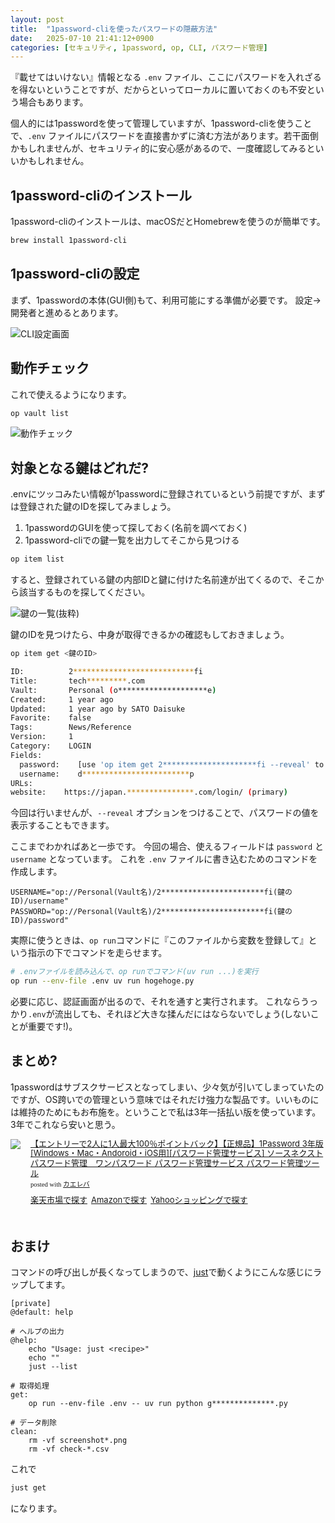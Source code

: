 ```yaml
---
layout: post
title:  "1password-cliを使ったパスワードの隠蔽方法"
date:   2025-07-10 21:41:12+0900
categories: [セキュリティ, 1password, op, CLI, パスワード管理]
---
```

『載せてはいけない』情報となる `.env` ファイル、ここにパスワードを入れざるを得ないということですが、だからといってローカルに置いておくのも不安という場合もあります。

個人的には1passwordを使って管理していますが、1password-cliを使うことで、`.env` ファイルにパスワードを直接書かずに済む方法があります。若干面倒かもしれませんが、セキュリティ的に安心感があるので、一度確認してみるといいかもしれません。

<!-- more -->


## 1password-cliのインストール

1password-cliのインストールは、macOSだとHomebrewを使うのが簡単です。

```bash
brew install 1password-cli
```
## 1password-cliの設定

まず、1passwordの本体(GUI側)もて、利用可能にする準備が必要です。
設定→開発者と進めるとあります。

![CLI設定画面](/images/2025-07-10/1p-cli-integration.png)

## 動作チェック

これで使えるようになります。

```bash
op vault list
```

![動作チェック](/images/2025-07-10/op-vault-list.png)

## 対象となる鍵はどれだ?

.envにツッコみたい情報が1passwordに登録されているという前提ですが、まずは登録された鍵のIDを探してみましょう。

1. 1passwordのGUIを使って探しておく(名前を調べておく)
2. 1password-cliでの鍵一覧を出力してそこから見つける

```bash
op item list
```
すると、登録されている鍵の内部IDと鍵に付けた名前達が出てくるので、そこから該当するものを探してください。

![鍵の一覧(抜粋)](/images/2025-07-10/op-item-list.png)

鍵のIDを見つけたら、中身が取得できるかの確認もしておきましょう。

```bash
op item get <鍵のID>

ID:          2***************************fi
Title:       tech*********.com
Vault:       Personal (o********************e)
Created:     1 year ago
Updated:     1 year ago by SATO Daisuke
Favorite:    false
Tags:        News/Reference
Version:     1
Category:    LOGIN
Fields:
  password:    [use 'op item get 2*********************fi --reveal' to reveal]
  username:    d************************p
URLs:
website:    https://japan.***************.com/login/ (primary)
```

今回は行いませんが、`--reveal` オプションをつけることで、パスワードの値を表示することもできます。

ここまでわかればあと一歩です。
今回の場合、使えるフィールドは `password` と `username` となっています。
これを `.env` ファイルに書き込むためのコマンドを作成します。

```file:.env
USERNAME="op://Personal(Vault名)/2***********************fi(鍵のID)/username"
PASSWORD="op://Personal(Vault名)/2***********************fi(鍵のID)/password"
```

実際に使うときは、`op run`コマンドに『このファイルから変数を登録して』という指示の下でコマンドを走らせます。

```bash
# .envファイルを読み込んで、op runでコマンド(uv run ...)を実行
op run --env-file .env uv run hogehoge.py
```

必要に応じ、認証画面が出るので、それを通すと実行されます。
これならうっかり`.env`が流出しても、それほど大きな揉んだにはならないでしょう(しないことが重要です!)。

## まとめ?

1passwordはサブスクサービスとなってしまい、少々気が引いてしまっていたのですが、OS跨いでの管理という意味ではそれだけ強力な製品です。いいものには維持のためにもお布施を。ということで私は3年一括払い版を使っています。
3年でこれなら安いと思う。

<div class="kaerebalink-box" style="text-align:left;padding-bottom:20px;font-size:small;zoom: 1;overflow: hidden;"><div class="kaerebalink-image" style="float:left;margin:0 15px 10px 0;"><a href="//af.moshimo.com/af/c/click?a_id=920706&p_id=54&pc_id=54&pl_id=616&s_v=b5Rz2P0601xu&url=https%3A%2F%2Fitem.rakuten.co.jp%2Fpocketalk%2F0000338870%2F%3Frafcid%3Dwsc_i_is_1087413314923222742" target="_blank" ><img src="https://thumbnail.image.rakuten.co.jp/@0_mall/pocketalk/cabinet/shuppin3/4550483388707_main.jpg?_ex=320x320" style="border: none;" /></a><img src="//i.moshimo.com/af/i/impression?a_id=920706&p_id=54&pc_id=54&pl_id=616" width="1" height="1" style="border:none;"></div><div class="kaerebalink-info" style="line-height:120%;zoom: 1;overflow: hidden;"><div class="kaerebalink-name" style="margin-bottom:10px;line-height:120%"><a href="//af.moshimo.com/af/c/click?a_id=920706&p_id=54&pc_id=54&pl_id=616&s_v=b5Rz2P0601xu&url=https%3A%2F%2Fitem.rakuten.co.jp%2Fpocketalk%2F0000338870%2F%3Frafcid%3Dwsc_i_is_1087413314923222742" target="_blank" >【エントリーで2人に1人最大100％ポイントバック】【正規品】1Password 3年版 [Windows・Mac・Andoroid・iOS用][パスワード管理サービス] ソースネクスト パスワード管理　ワンパスワード パスワード管理サービス パスワード管理ツール</a><img src="//i.moshimo.com/af/i/impression?a_id=920706&p_id=54&pc_id=54&pl_id=616" width="1" height="1" style="border:none;"><div class="kaerebalink-powered-date" style="font-size:8pt;margin-top:5px;font-family:verdana;line-height:120%">posted with <a href="https://kaereba.com" rel="nofollow" target="_blank">カエレバ</a></div></div><div class="kaerebalink-detail" style="margin-bottom:5px;"></div><div class="kaerebalink-link1" style="margin-top:10px;"><div class="shoplinkrakuten" style="display:inline;margin-right:5px"><a href="//af.moshimo.com/af/c/click?a_id=920706&p_id=54&pc_id=54&pl_id=616&s_v=b5Rz2P0601xu&url=https%3A%2F%2Fsearch.rakuten.co.jp%2Fsearch%2Fmall%2F1password%25203%25E5%25B9%25B4%25E7%2589%2588%2520%25E3%2583%2591%25E3%2583%25BC%25E3%2582%25BD%25E3%2583%258A%25E3%2583%25AB%2F-%2Ff.1-p.1-s.1-sf.0-st.A-v.2%3Fx%3D0" target="_blank" >楽天市場で探す</a><img src="//i.moshimo.com/af/i/impression?a_id=920706&p_id=54&pc_id=54&pl_id=616" width="1" height="1" style="border:none;"></div><div class="shoplinkamazon" style="display:inline;margin-right:5px"><a href="//af.moshimo.com/af/c/click?a_id=920708&p_id=170&pc_id=185&pl_id=4062&s_v=b5Rz2P0601xu&url=https%3A%2F%2Fwww.amazon.co.jp%2Fgp%2Fsearch%3Fkeywords%3D1password%25203%25E5%25B9%25B4%25E7%2589%2588%2520%25E3%2583%2591%25E3%2583%25BC%25E3%2582%25BD%25E3%2583%258A%25E3%2583%25AB%26__mk_ja_JP%3D%25E3%2582%25AB%25E3%2582%25BF%25E3%2582%25AB%25E3%2583%258A" target="_blank" >Amazonで探す</a><img src="//i.moshimo.com/af/i/impression?a_id=920708&p_id=170&pc_id=185&pl_id=4062" width="1" height="1" style="border:none;"></div><div class="shoplinkyahoo" style="display:inline;margin-right:5px"><a href="//af.moshimo.com/af/c/click?a_id=4986064&p_id=1225&pc_id=1925&pl_id=18502&s_v=b5Rz2P0601xu&url=http%3A%2F%2Fsearch.shopping.yahoo.co.jp%2Fsearch%3Fp%3D1password%25203%25E5%25B9%25B4%25E7%2589%2588%2520%25E3%2583%2591%25E3%2583%25BC%25E3%2582%25BD%25E3%2583%258A%25E3%2583%25AB" target="_blank" >Yahooショッピングで探す</a><img src="//i.moshimo.com/af/i/impression?a_id=4986064&p_id=1225&pc_id=1925&pl_id=18502" width="1" height="1" style="border:none;"></div></div></div><div class="booklink-footer" style="clear: left"></div></div>

## おまけ

コマンドの呼び出しが長くなってしまうので、[just](https://just.systems/man/en/)で動くようにこんな感じにラップしてます。

```file:justfile
[private]
@default: help

# ヘルプの出力
@help:
    echo "Usage: just <recipe>"
    echo ""
    just --list

# 取得処理
get:
    op run --env-file .env -- uv run python g**************.py

# データ削除
clean:
    rm -vf screenshot*.png
    rm -vf check-*.csv
```

これで

```bash
just get
```

になります。